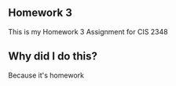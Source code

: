 ## Homework 3
This is my Homework 3 Assignment for CIS 2348

## Why did I do this?
Because it's homework
